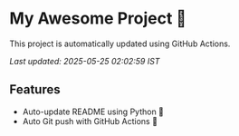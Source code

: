 # My Awesome Project 🚀

This project is automatically updated using GitHub Actions.

_Last updated: 2025-05-25 02:02:59 IST_

## Features
- Auto-update README using Python 🐍
- Auto Git push with GitHub Actions 🤖
